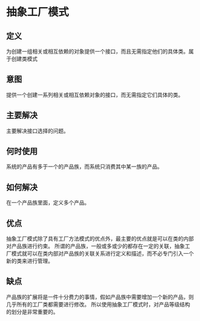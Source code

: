 # 抽象工厂模式

## 定义

为创建一组相关或相互依赖的对象提供一个接口，而且无需指定他们的具体类。属于创建类模式

## 意图

提供一个创建一系列相关或相互依赖对象的接口，而无需指定它们具体的类。

## 主要解决

主要解决接口选择的问题。

## 何时使用

系统的产品有多于一个的产品族，而系统只消费其中某一族的产品。

## 如何解决

在一个产品族里面，定义多个产品。

## 优点

抽象工厂模式除了具有工厂方法模式的优点外，最主要的优点就是可以在类的内部对产品族进行约束。
所谓的产品族，一般或多或少的都存在一定的关联，抽象工厂模式就可以在类内部对产品族的关联关系进行定义和描述，而不必专门引入一个新的类来进行管理。

## 缺点

产品族的扩展将是一件十分费力的事情，假如产品族中需要增加一个新的产品，则几乎所有的工厂类都需要进行修改。
所以使用抽象工厂模式时，对产品等级结构的划分是非常重要的。